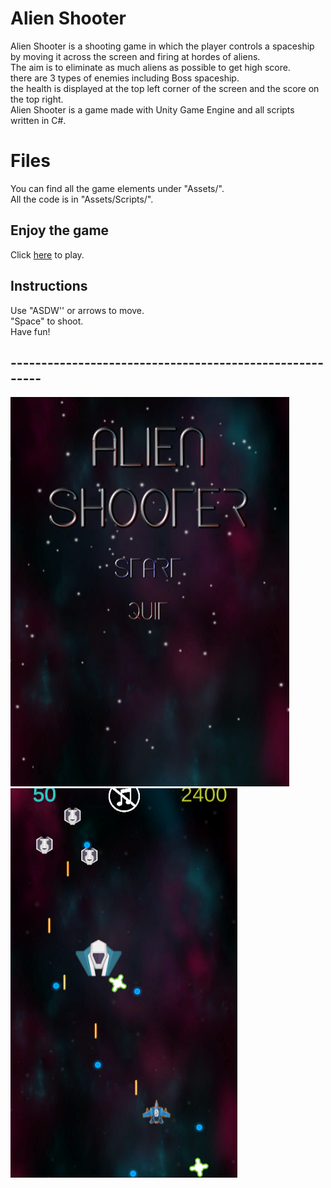 #  Alien Shooter
Alien Shooter is a shooting game in which the player controls a spaceship by moving it across the screen and firing at hordes of aliens.  
The aim is to eliminate as much aliens as possible to get high score.  
there are 3 types of enemies including Boss spaceship.  
the health is displayed at the top left corner of the screen and the score on the top right.  
Alien Shooter is a game made with Unity Game Engine and all scripts written in C#.
 


# Files
You can find all the game elements under "Assets/".  
All the code is in "Assets/Scripts/".



## Enjoy the game

Click [here](https://itch.io/embed-upload/2808553?color=333333)  to play.

## Instructions

Use "ASDW'' or arrows to move.  
"Space" to shoot.  
Have fun!

## --------------------------------------------------------

![main](Assets/Images/1.PNG) ![Game](Assets/Images/2.png)

